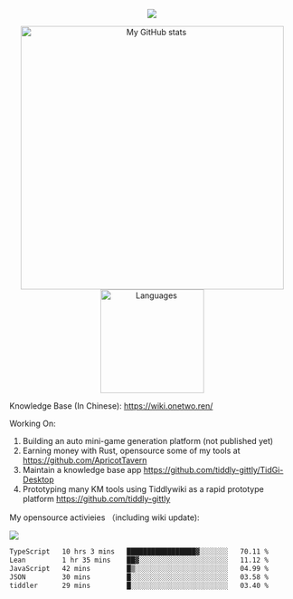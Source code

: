 <a href="https://github.com/linonetwo">
    <p align="center">
        <img src="https://github-profile-trophy.vercel.app/?username=linonetwo&column=7&theme=onedark"/>
    </p>
</a>
<a align="center" href="https://github.com/linonetwo">
  <p align="center">
    <img src="https://github-readme-stats.vercel.app/api?username=linonetwo&show_icons=true&count_private=true" alt="My GitHub stats" width="465"/>
    <img src="https://github-readme-stats.vercel.app/api/top-langs/?username=linonetwo&layout=compact&langs_count=10" alt="Languages" height="183">
  </p>
</a>

Knowledge Base (In Chinese): https://wiki.onetwo.ren/

Working On: 

1. Building an auto mini-game generation platform (not published yet)
1. Earning money with Rust, opensource some of my tools at https://github.com/ApricotTavern
1. Maintain a knowledge base app https://github.com/tiddly-gittly/TidGi-Desktop
1. Prototyping many KM tools using Tiddlywiki as a rapid prototype platform https://github.com/tiddly-gittly

My opensource activieies （including wiki update):

![](https://visitor-badge.glitch.me/badge?page_id=linonetwo.linonetwo)

<!--START_SECTION:waka-->

```txt
TypeScript   10 hrs 3 mins   █████████████████▓░░░░░░░   70.11 %
Lean         1 hr 35 mins    ██▓░░░░░░░░░░░░░░░░░░░░░░   11.12 %
JavaScript   42 mins         █▒░░░░░░░░░░░░░░░░░░░░░░░   04.99 %
JSON         30 mins         █░░░░░░░░░░░░░░░░░░░░░░░░   03.58 %
tiddler      29 mins         █░░░░░░░░░░░░░░░░░░░░░░░░   03.40 %
```

<!--END_SECTION:waka-->
